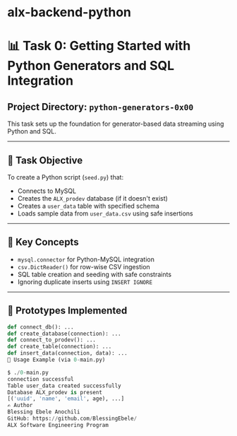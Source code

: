 # alx-backend-python

# 📊 Task 0: Getting Started with Python Generators and SQL Integration

## Project Directory: `python-generators-0x00`

This task sets up the foundation for generator-based data streaming using Python and SQL.

---

## 🔧 Task Objective

To create a Python script (`seed.py`) that:

- Connects to MySQL
- Creates the `ALX_prodev` database (if it doesn't exist)
- Creates a `user_data` table with specified schema
- Loads sample data from `user_data.csv` using safe insertions

---

## 🧠 Key Concepts

- `mysql.connector` for Python-MySQL integration
- `csv.DictReader()` for row-wise CSV ingestion
- SQL table creation and seeding with safe constraints
- Ignoring duplicate inserts using `INSERT IGNORE`

---

## 📌 Prototypes Implemented

```python
def connect_db(): ...
def create_database(connection): ...
def connect_to_prodev(): ...
def create_table(connection): ...
def insert_data(connection, data): ...
🧪 Usage Example (via 0-main.py)

$ ./0-main.py
connection successful
Table user_data created successfully
Database ALX_prodev is present 
[('uuid', 'name', 'email', age), ...]
✍️ Author
Blessing Ebele Anochili
GitHub: https://github.com/BlessingEbele/
ALX Software Engineering Program
